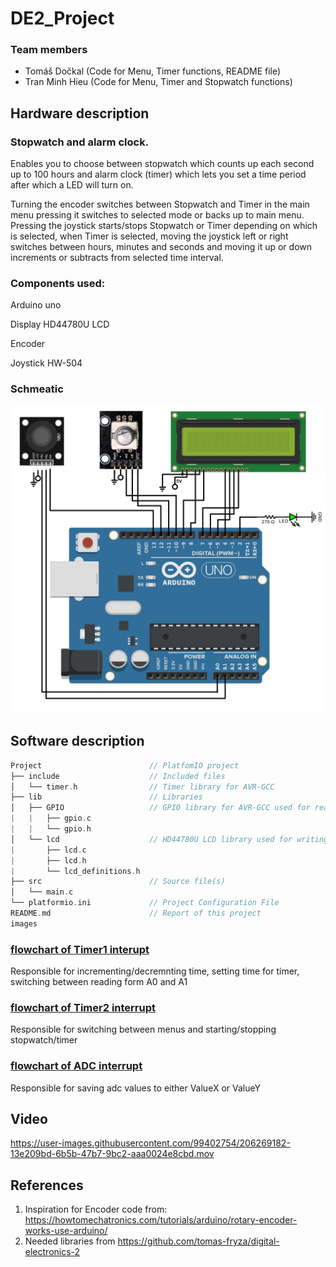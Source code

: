 # DE2_Project

### Team members

* Tomáš Dočkal (Code for Menu, Timer functions, README file)
* Tran Minh Hieu (Code for Menu, Timer and Stopwatch functions)

## Hardware description

### Stopwatch and alarm clock.

Enables you to choose between stopwatch which counts up each second up to 100 hours and alarm clock (timer) which lets you set a time period after which a LED will turn on.

Turning the encoder switches between Stopwatch and Timer in the main menu pressing it switches to selected mode or backs up to main menu. Pressing the joystick starts/stops Stopwatch or Timer depending on which is selected, when Timer is selected, moving the joystick left or right switches between hours, minutes and seconds and moving it up or down increments or subtracts from selected time interval. 

### Components used:

Arduino uno

Display HD44780U LCD

Encoder

Joystick HW-504

### Schmeatic

 ![schematic](images/schema.png)

## Software description

   ```c
   Project                        // PlatfomIO project
   ├── include                    // Included files
   │   └── timer.h                // Timer library for AVR-GCC 
   ├── lib                        // Libraries
   │   ├── GPIO                   // GPIO library for AVR-GCC used for reading/writing digital pins
   |   |   ├── gpio.c             
   |   |   └── gpio.h             
   │   └── lcd                    // HD44780U LCD library used for writing to LCD
   |       ├── lcd.c              
   |       ├── lcd.h              
   |       └── lcd_definitions.h             
   ├── src                        // Source file(s)
   │   └── main.c
   └── platformio.ini             // Project Configuration File
   README.md                      // Report of this project
   images
   ```
   
### [flowchart of Timer1 interupt](images/TIMER1.1_flowchart.png)
 Responsible for incrementing/decremnting time, setting time for timer, switching between reading form A0 and A1
 
### [flowchart of Timer2 interrupt](images/TIMER2_flowchart.png)
 Responsible for switching between menus and starting/stopping stopwatch/timer

### [flowchart of ADC interrupt](images/VECT_flowchart.png)
 Responsible for saving adc values to either ValueX or ValueY
 
## Video

https://user-images.githubusercontent.com/99402754/206269182-13e209bd-6b5b-47b7-9bc2-aaa0024e8cbd.mov
## References


1. Inspiration for Encoder code from: https://howtomechatronics.com/tutorials/arduino/rotary-encoder-works-use-arduino/
2. Needed libraries from https://github.com/tomas-fryza/digital-electronics-2
